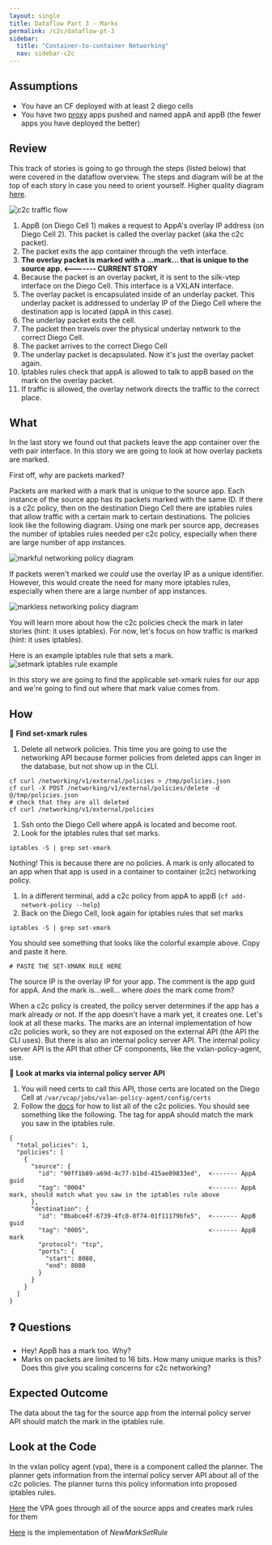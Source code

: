 ```yaml
---
layout: single
title: Dataflow Part 3 - Marks
permalink: /c2c/dataflow-pt-3
sidebar:
  title: "Container-to-container Networking"
  nav: sidebar-c2c
---
```


## Assumptions
- You have an CF deployed with at least 2 diego cells
- You have two
  [proxy](https://github.com/cloudfoundry/cf-networking-release/tree/develop/src/example-apps/proxy)
  apps pushed and named appA and appB (the fewer apps you have deployed the
  better)

## Review
This track of stories is going to go through the steps (listed below) that were
covered in the dataflow overview.  The steps and diagram will be at the top of
each story in case you need to orient yourself. Higher quality diagram
[here](https://storage.googleapis.com/cf-networking-onboarding-images/c2c-data-plane.png).

![c2c traffic flow](https://storage.googleapis.com/cf-networking-onboarding-images/overlay-underlay-silk-network.png)

1. AppB (on Diego Cell 1) makes a request to AppA's overlay IP address (on
   Diego Cell 2). This packet is called the overlay packet (aka the c2c
   packet).
1. The packet exits the app container through the veth interface.
1. **The overlay packet is marked with a ...mark... that is unique to the
   source app.  <------- CURRENT STORY**
1. Because the packet is an overlay packet, it is sent to the silk-vtep
   interface on the Diego Cell. This interface is a VXLAN interface.
1. The overlay packet is encapsulated inside of an underlay packet. This
   underlay packet is addressed to underlay IP of the Diego Cell where the
   destination app is located (appA in this case).
1. The underlay packet exits the cell.
1. The packet then travels over the physical underlay network to the correct
   Diego Cell.
1. The packet arrives to the correct Diego Cell
1. The underlay packet is decapsulated. Now it's just the overlay packet again.
1. Iptables rules check that appA is allowed to talk to appB based on the mark
   on the overlay packet.
1. If traffic is allowed, the overlay network directs the traffic to the
   correct place.

## What
In the last story we found out that packets leave the app container over the
veth pair interface. In this story we are going to look at how overlay packets
are marked.

First off, *why* are packets marked?

Packets are marked with a mark that is unique to the source app. Each instance
of the source app has its packets marked with the same ID. If there is a c2c
policy, then on the destination Diego Cell there are iptables rules that allow
traffic with a certain mark to certain destinations. The policies look like the
following diagram. Using one mark per source app, decreases the number of
iptables rules needed per c2c policy, especially when there are large number of
app instances.

![markful networking policy
diagram](https://storage.googleapis.com/cf-networking-onboarding-images/diagram-of-silk-networking-policies.png)

If packets weren't marked we *could* use the overlay IP as a unique identifier.
However, this would create the need for many more iptables rules, especially
when there are a large number of app instances.

![markless networking policy
diagram](https://storage.googleapis.com/cf-networking-onboarding-images/diagram-of-flannel-networking-policies.png)

You will learn more about how the c2c policies check the mark in later stories
(hint: it uses iptables). For now, let's focus on how traffic is marked (hint:
it uses iptables).

Here is an example iptables rule that sets a mark.  ![setmark iptables rule
example](https://storage.googleapis.com/cf-networking-onboarding-images/set-mark-iptables-rule-example.png)

In this story we are going to find the applicable set-xmark rules for our app
and we're going to find out where that mark value comes from.

## How

📝 **Find set-xmark rules**

1. Delete all network policies. This time you are going to use the networking
   API because former policies from deleted apps can linger in the database,
   but not show up in the CLI.
  ```
  cf curl /networking/v1/external/policies > /tmp/policies.json
  cf curl -X POST /networking/v1/external/policies/delete -d @/tmp/policies.json
  # check that they are all deleted
  cf curl /networking/v1/external/policies
  ```

1. Ssh onto the Diego Cell where appA is located and become root.
1. Look for the iptables rules that set marks.
```
iptables -S | grep set-xmark
```
Nothing! This is because there are no policies. A mark is only allocated to an
app when that app is used in a container to container (c2c) networking policy.

1. In a different terminal, add a c2c policy from appA to appB  (`cf add-network-policy --help`)
1. Back on the Diego Cell, look again for iptables rules that set marks
```
iptables -S | grep set-xmark
```

You should see something that looks like the colorful example above. Copy and
paste it here.
```
# PASTE THE SET-XMARK RULE HERE
```

The source IP is the overlay IP for your app. The comment is the app guid for
appA. And the mark is...well... where *does* the mark come from?

When a c2c policy is created, the policy server determines if the app has a
mark already or not. If the app doesn't have a mark yet, it creates one. Let's
look at all these marks.  The marks are an internal implementation of how c2c
policies work, so they are not exposed on the external API (the API the CLI
uses). But there is also an internal policy server API. The internal policy
server API is the API that other CF components, like the vxlan-policy-agent,
use.

📝 **Look at marks via internal policy server API**

1. You will need certs to call this API, those certs are located on the Diego
   Cell at `/var/vcap/jobs/vxlan-policy-agent/config/certs`
1. Follow the
   [docs](https://github.com/cloudfoundry/cf-networking-release/blob/develop/docs/policy-server-internal-api.md)
   for how to list all of the c2c policies.  You should see something like the
   following. The tag for appA should match the mark you saw in the iptables
   rule.
```
{
  "total_policies": 1,
  "policies": [
    {
      "source": {
        "id": "90ff1b89-a69d-4c77-b1bd-415ae09833ed",  <------- AppA guid
        "tag": "0004"                                  <------- AppA mark, should match what you saw in the iptables rule above
      },
      "destination": {
        "id": "0babce4f-6739-4fc8-8f74-01f11179bfe5",  <------- AppB guid
        "tag": "0005",                                 <------- AppB mark
        "protocol": "tcp",
        "ports": {
          "start": 8080,
          "end": 8080
        }
      }
    }
  ]
}
```

## ❓ Questions
* Hey! AppB has a mark too. Why?
* Marks on packets are limited to 16 bits. How many unique marks is this? Does this give you scaling concerns for c2c networking?

## Expected Outcome
The data about the tag for the source app from the internal policy server API should match the mark in the iptables rule.

## Look at the Code
In the vxlan policy agent (vpa), there is a component called the planner. The planner gets information from the internal policy server API about all of the c2c policies. The planner turns this policy information into proposed iptables rules.

[Here](https://github.com/cloudfoundry/silk-release/blob/0150c154a47770ed98d39453ca75fc1495848fe2/src/code.cloudfoundry.org/vxlan-policy-agent/planner/planner_linux.go#L399-L404)
the VPA goes through all of the source apps and creates mark rules for them

[Here](https://github.com/cloudfoundry/silk-release/blob/0150c154a47770ed98d39453ca75fc1495848fe2/src/code.cloudfoundry.org/lib/rules/rules.go#L108-L113)
is the implementation of *NewMarkSetRule*
